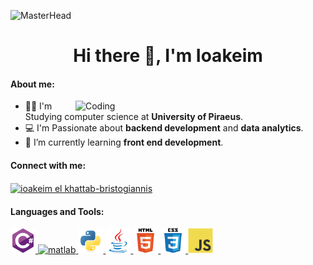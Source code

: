 ![MasterHead ](https://hack.codingblocks.com/_nuxt/img/maingif.1646021.gif)

<h1 align="center">Hi there 👋, I'm Ioakeim</h1>

<h4 align="left">About me:</h4>
<img align="right" alt="Coding" width="400"  src="https://media2.giphy.com/media/qgQUggAC3Pfv687qPC/giphy.gif?cid=790b76118a2977f97299ebdee2b76b21dd54faca47e2d080&rid=giphy.gif&ct=g">
<ul>
<li>👨‍🎓 I'm Studying computer science at <b>University of Piraeus</b>.</li>
<li>💻 I'm Passionate about <b>backend development</b> and <b>data analytics</b>.</li>
<li>🌱 I’m currently learning <b>front end development</b>.</li>
</ul>

<h4 align="left">Connect with me:</h4>
<p align="left">
<a href="https://www.linkedin.com/in/ioakeim-el-khattab-bristogiannis-93ba7320a/" target="blank"><img align="center" src="https://raw.githubusercontent.com/rahuldkjain/github-profile-readme-generator/master/src/images/icons/Social/linked-in-alt.svg" alt="ioakeim el khattab-bristogiannis" height="30" width="40" /></a>
</p>

<h4 align="left">Languages and Tools:</h4>
<p align="left"> <a href="https://www.w3schools.com/cs/" target="_blank" rel="noreferrer"> <img src="https://raw.githubusercontent.com/devicons/devicon/master/icons/csharp/csharp-original.svg" alt="csharp" width="40" height="40"/> </a><a href="https://www.mathworks.com/" target="_blank" rel="noreferrer"> <img src="https://upload.wikimedia.org/wikipedia/commons/2/21/Matlab_Logo.png" alt="matlab" width="40" height="40"/> </a><a href="https://www.python.org" target="_blank" rel="noreferrer"> <img src="https://raw.githubusercontent.com/devicons/devicon/master/icons/python/python-original.svg" alt="python" width="40" height="40"/> </a> <a href="https://www.java.com" target="_blank" rel="noreferrer"> <img src="https://raw.githubusercontent.com/devicons/devicon/master/icons/java/java-original.svg" alt="java" width="40" height="40"/> </a><a href="https://www.w3.org/html/" target="_blank" rel="noreferrer"> <img src="https://raw.githubusercontent.com/devicons/devicon/master/icons/html5/html5-original-wordmark.svg" alt="html5" width="40" height="40"/> </a> <a href="https://www.w3schools.com/css/" target="_blank" rel="noreferrer"> <img src="https://raw.githubusercontent.com/devicons/devicon/master/icons/css3/css3-original-wordmark.svg" alt="css3" width="40" height="40"/> </a>  <a href="https://developer.mozilla.org/en-US/docs/Web/JavaScript" target="_blank" rel="noreferrer"> <img src="https://raw.githubusercontent.com/devicons/devicon/master/icons/javascript/javascript-original.svg" alt="javascript" width="40" height="40"/> </a>   </p>
